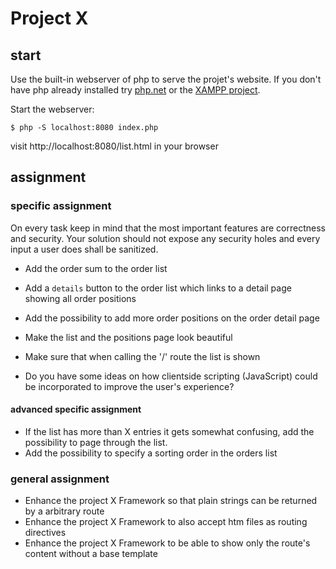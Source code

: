 # Project X

## start

Use the built-in webserver of php to serve the projet's website.
If you don't have php already installed try [php.net](http://php.net/downloads.php) or the [XAMPP project](https://www.apachefriends.org/de/index.html).

Start the webserver:
````
$ php -S localhost:8080 index.php
````

visit http://localhost:8080/list.html in your browser

## assignment

### specific assignment

On every task keep in mind that the most important features are correctness and security. 
Your solution should not expose any security holes and every input a user does shall be sanitized.

* Add the order sum to the order list

* Add a `details` button to the order list which links to a detail page showing all order positions

* Add the possibility to add more order positions on the order detail page


* Make the list and the positions page look beautiful
* Make sure that when calling the '/' route the list is shown
* Do you have some ideas on how clientside scripting (JavaScript) could be incorporated to improve the user's experience?
 
#### advanced specific assignment

* If the list has more than X entries it gets somewhat confusing, add the possibility to page through the list.
* Add the possibility to specify a sorting order in the orders list

### general assignment

* Enhance the project X Framework so that plain strings can be returned by a arbitrary route
* Enhance the project X Framework to also accept htm files as routing directives
* Enhance the project X Framework to be able to show only the route's content without a base template